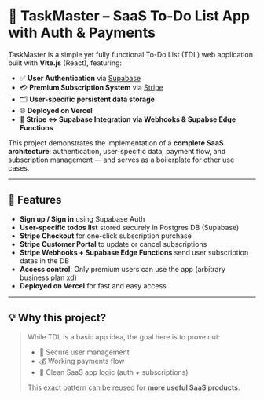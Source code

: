 # 📝 TaskMaster – SaaS To-Do List App with Auth & Payments

TaskMaster is a simple yet fully functional To-Do List (TDL) web application built with **Vite.js** (React), featuring:

- ✅ **User Authentication** via [Supabase](https://supabase.com)
- 💳 **Premium Subscription System** via [Stripe](https://stripe.com)
- 🗂️ **User-specific persistent data storage**
- 🌐 **Deployed on Vercel**
- 🔁 **Stripe ↔ Supabase Integration via Webhooks & Supabse Edge Functions**

This project demonstrates the implementation of a **complete SaaS architecture**: authentication, user-specific data, payment flow, and subscription management — and serves as a boilerplate for other use cases.

---

## 🚀 Features

- **Sign up / Sign in** using Supabase Auth
- **User-specific todos list** stored securely in Postgres DB (Supabase)
- **Stripe Checkout** for one-click subscription purchase
- **Stripe Customer Portal** to update or cancel subscriptions
- **Stripe Webhooks + Supabase Edge Functions** send user subscription datas in the DB
- **Access control**: Only premium users can use the app (arbitrary business plan xd)
- **Deployed on Vercel** for fast and easy access

---

## 💡 Why this project?

> While TDL is a basic app idea, the goal here is to prove out:
> 
> - 🔐 Secure user management  
> - 💰 Working payments flow  
> - 🧠 Clean SaaS app logic (auth + subscriptions)
>
> This exact pattern can be reused for **more useful SaaS products**.
